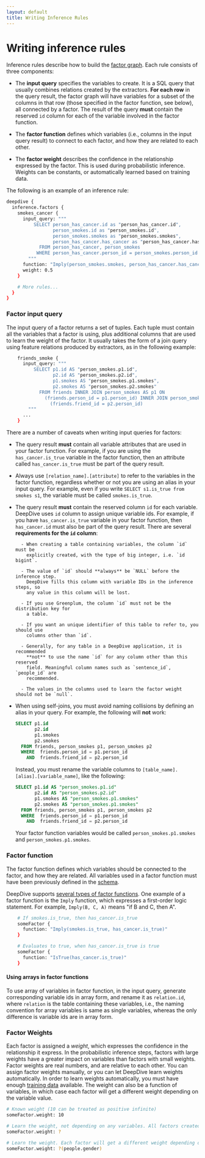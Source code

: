```yaml
---
layout: default
title: Writing Inference Rules
---
```


# Writing inference rules

Inference rules describe how to build the [factor
graph](inference.md). Each rule
consists of three components:

- The **input query** specifies the variables to create. It is a SQL query that
  usually combines relations created by the extractors. **For each row** in the
  query result, the factor graph will have variables for a subset of the columns
  in that row (those specified in the factor function, see below), all
  connected by a factor. The result of the query **must** contain the reserved `id`
  column for each of the variable involved in the factor function.

- The **factor function** defines which variables (i.e., columns in the input
  query result) to connect to each factor, and how they are related to each other.

- The **factor weight** describes the confidence in the relationship expressed
  by the factor. This is used during probabilistic inference. Weights can be
  constants, or automatically learned based on training data.

The following is an example of an inference rule:

```bash
deepdive {
  inference.factors {
    smokes_cancer {
      input_query: """
          SELECT person_has_cancer.id as "person_has_cancer.id",
                 person_smokes.id as "person_smokes.id",
                 person_smokes.smokes as "person_smokes.smokes",
                 person_has_cancer.has_cancer as "person_has_cancer.has_cancer"
            FROM person_has_cancer, person_smokes
           WHERE person_has_cancer.person_id = person_smokes.person_id
        """
      function: "Imply(person_smokes.smokes, person_has_cancer.has_cancer)"
      weight: 0.5
    }

    # More rules...
  }
}
```

### Factor input query

The input query of a factor returns a set of tuples. Each tuple must contain all
the variables that a factor is using, plus additional columns that are used to
learn the weight of the factor. It usually takes the form of a join query
using feature relations produced by extractors, as in the following example:

```bash
    friends_smoke {
      input_query: """
          SELECT p1.id AS "person_smokes.p1.id",
                 p2.id AS "person_smokes.p2.id",
                 p1.smokes AS "person_smokes.p1.smokes",
                 p2.smokes AS "person_smokes.p2.smokes"
            FROM friends INNER JOIN person_smokes AS p1 ON
              (friends.person_id = p1.person_id) INNER JOIN person_smokes AS p2 ON
                (friends.friend_id = p2.person_id)
        """
      ...
    }
```

There are a number of caveats when writing input queries for factors:

- The query result **must** contain all variable attributes that are used in your
  factor function. For example, if you are using the `has_cancer.is_true`
  variable in the factor function, then an attribute called `has_cancer.is_true`
  must be part of the query result.

- Always use `[relation_name].[attribute]` to refer to the variables in the
factor function, regardless whether or not you are using an alias in your input
query. For example, even if you write `SELECT s1.is_true from smokes s1`, the
variable must be called `smokes.is_true`.

- The query result **must** contain the reserved column `id` for each variable.
  DeepDive uses `id` column to assign unique variable ids. For example, if you
  have `has_cancer.is_true` variable in your factor function, then `has_cancer.id`
  must also be part of the query result. There are several **requirements for
  the `id` column**:

        - When creating a table containing variables, the column `id` must be
          explicitly created, with the type of big integer, i.e. `id bigint`.

        - The value of `id` should **always** be `NULL` before the inference step.
          DeepDive fills this column with variable IDs in the inference steps, so
          any value in this column will be lost.

        - If you use Greenplum, the column `id` must not be the distribution key for
          a table.

        - If you want an unique identifier of this table to refer to, you should use
          columns other than `id`.

        - Generally, for any table in a DeepDive application, it is recommended
          **not** to use the name `id` for any column other than this reserved
          field. Meaningful column names such as `sentence_id`, `people_id` are
          recommended.

        - The values in the columns used to learn the factor weight should not be `null`.

- When using self-joins, you must avoid naming collisions by defining an alias in
your query. For example, the following will **not** work:

    ```sql
    SELECT p1.id
           p2.id
           p1.smokes
           p2.smokes
      FROM friends, person_smokes p1, person_smokes p2
      WHERE  friends.person_id = p1.person_id
        AND  friends.friend_id = p2.person_id
    ```

    Instead, you must rename the variable columns to `[table_name].[alias].[variable_name]`, like the following:

    ```sql
    SELECT p1.id AS "person_smokes.p1.id"
           p2.id AS "person_smokes.p2.id"
           p1.smokes AS "person_smokes.p1.smokes"
           p2.smokes AS "person_smokes.p1.smokes"
      FROM friends, person_smokes p1, person_smokes p2
      WHERE  friends.person_id = p1.person_id
        AND  friends.friend_id = p2.person_id
    ```

    Your factor function variables would be called `person_smokes.p1.smokes` and
    `person_smokes.p1.smokes`.

### Factor function

The factor function defines which variables should be connected to the factor,
and how they are related. All variables used in a factor function must have been
previously defined in the [schema](schema.md).

DeepDive supports [several types of factor
functions](inference_rule_functions.md). One example of a factor function is
the `Imply` function, which expresses a first-order logic statement. For
example, `Imply(B, C, A)` means "if B and C, then A".

```bash
    # If smokes.is_true, then has_cancer.is_true
    someFactor {
      function: "Imply(smokes.is_true, has_cancer.is_true)"
    }

    # Evaluates to true, when has_cancer.is_true is true
    someFactor {
      function: "IsTrue(has_cancer.is_true)"
    }
```

#### Using arrays in factor functions

<!-- TODO (Amir) The following is confusing. Add an example -->

To use array of variables in factor function, in the input query, generate
corresponding variable ids in array form, and rename it as `relation.id`, where
`relation` is the table containing these variables, i.e., the naming convention
for array variables is same as single variables, whereas the only difference is
variable ids are in array form.

### Factor Weights

Each factor is assigned a *weight*, which expresses the confidence in the
relationship it express. In the probabilistic inference steps, factors with
large weights have a greater impact on variables than factors with small
weights. Factor weights are real numbers, and are relative to each other. You
can assign factor weights manually, or you can let DeepDive learn weights
automatically. In order to learn weights automatically, you must have enough
[training data](relation_extraction.md) available. The weight can
also be a function of variables, in which case each factor will get a different
weight depending on the variable value.

```bash
# Known weight (10 can be treated as positive infinite)
someFactor.weight: 10

# Learn the weight, not depending on any variables. All factors created by this rule will have the same weight.
someFactor.weight: ?

# Learn the weight. Each factor will get a different weight depending on the value of people.gender
someFactor.weight: ?(people.gender)
```

<!-- #### Re-use learned weights
If the system already learned the weights for your factor graphs, you can tell
DeepDive to skip learning them again by setting `inference.skip_learning` in the
application configuration file. Refer to the [Configuration
reference](configuration.md#skip_learning) for more details about this option.

#### Custom weight table

You can specify a table for the factor weights by setting
`inference.weight_table` along with `inference.skip_learning` (learning will be
skeep). This is useful to learn the weights once and use the model for later
inference tasks. Refer to the [Configuration
reference](configuration.md#weight_table) for more details about this option
and the schema of the weight table. -->

<!-- TODO (MR) All that follows must go somewhere else

### Evidence and Query variables

Evidence is training data that is used to automatically learn [factor
weights](inference_rules.md). DeepDive will treat variables with existing
values as evidence. In the above example, rows in the *people* table with a
`true` or `false` value in the *smokes* or *has_cancer* column will be treated
as evidence for that variable. Cells without a value (NULL) value will be
treated as query variables.

The inference results are stored in the database, in the table named `[variable
name]_inference`. DeepDive gives expectation for each variable, which is the
most probable value that the variable may take. Also, the learned weights are
stored in the table `dd_inference_result_weights`.
-->

